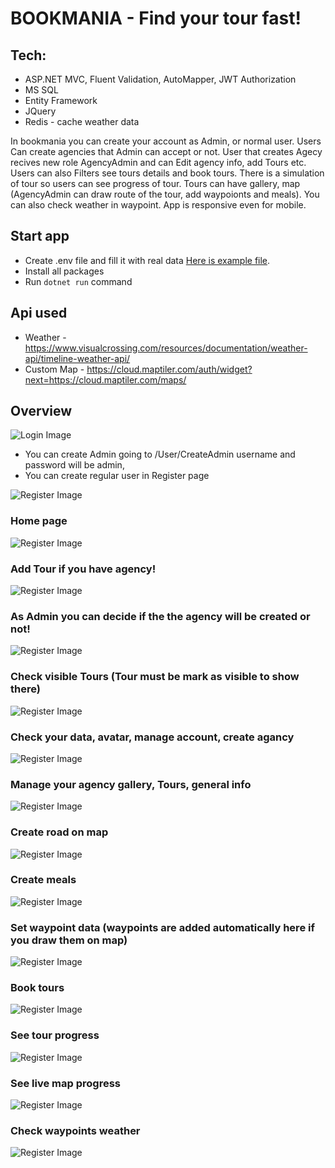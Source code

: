 # BOOKMANIA - Find your tour fast!

## Tech:
- ASP.NET MVC, Fluent Validation, AutoMapper, JWT Authorization
- MS SQL
- Entity Framework
- JQuery
- Redis - cache weather data

In bookmania you can create your account as Admin, or normal user. Users Can create agencies that Admin can accept or not. User that creates Agecy recives new role AgencyAdmin and can Edit agency info, add Tours etc. Users can also Filters see tours details and book tours. There is a simulation of tour so users can see progress of tour. Tours can have gallery, map (AgencyAdmin can draw route of the tour, add waypoionts and meals). You can also check weather in waypoint.
App is responsive even for mobile.

## Start app
- Create .env file and fill it with real data [Here is example file](./.env.sample).
- Install all packages
- Run `dotnet run` command

## Api used
- Weather - https://www.visualcrossing.com/resources/documentation/weather-api/timeline-weather-api/
- Custom Map - https://cloud.maptiler.com/auth/widget?next=https://cloud.maptiler.com/maps/

## Overview

![Login Image](./readme/login.png)
- You can create Admin going to /User/CreateAdmin username and password will be admin, 
- You can create regular user in Register page

![Register Image](./readme/register.png)

### Home page
![Register Image](./readme/home.png)

### Add Tour if you have agency!
![Register Image](./readme/AddTour.png)

### As Admin you can decide if the the agency will be created or not!
![Register Image](./readme/agencyrequest.png)

### Check visible Tours (Tour must be mark as visible to show there)
![Register Image](./readme/tours.png)

### Check your data, avatar, manage account, create agancy
![Register Image](./readme/user.png)

### Manage your agency gallery, Tours, general info
![Register Image](./readme/agency.png)

### Create road on map
![Register Image](./readme/map.png)

### Create meals
![Register Image](./readme/meals.png)

### Set waypoint data (waypoints are added automatically here if you draw them on map)
![Register Image](./readme/waypoints.png)

### Book tours
![Register Image](./readme/book.png)

### See tour progress
![Register Image](./readme/details.png)

### See live map progress
![Register Image](./readme/mapView.png)

### Check waypoints weather
![Register Image](./readme/weather.png)

